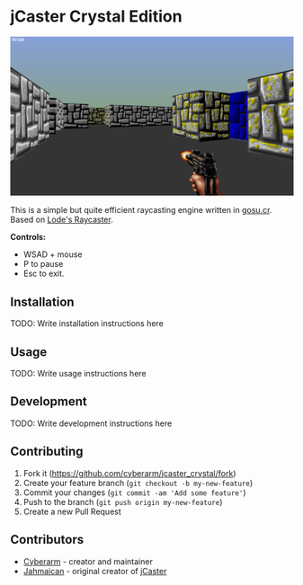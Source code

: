 # jCaster Crystal Edition

![game screenshot](https://raw.githubusercontent.com/cyberarm/jcaster/master/screenshots/game.png)

This is a simple but quite efficient raycasting engine written in [gosu.cr](https://github.com/gosu/gosu.cr). Based on [Lode's Raycaster](http://lodev.org/cgtutor/raycasting.html).

**Controls:**
* WSAD + mouse
* P to pause
* Esc to exit.

## Installation

TODO: Write installation instructions here

## Usage

TODO: Write usage instructions here

## Development

TODO: Write development instructions here

## Contributing

1. Fork it (<https://github.com/cyberarm/jcaster_crystal/fork>)
2. Create your feature branch (`git checkout -b my-new-feature`)
3. Commit your changes (`git commit -am 'Add some feature'`)
4. Push to the branch (`git push origin my-new-feature`)
5. Create a new Pull Request

## Contributors

- [Cyberarm](https://github.com/cyberarm) - creator and maintainer
- [Jahmaican](https://github.com/Jahmaican) - original creator of [jCaster](https://github.com/Jahmaican/jcaster/)
